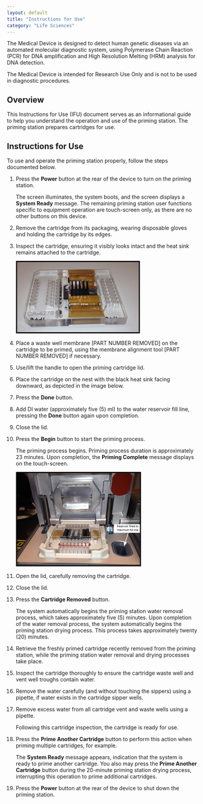 ```yaml
---
layout: default
title: "Instructions for Use"
category: "Life Sciences"
---
```

The Medical Device is designed to detect human genetic diseases via an automated molecular diagnostic system, using Polymerase Chain Reaction (PCR) for DNA amplification and High Resolution Melting (HRM) analysis for DNA detection.

The Medical Device is intended for Research Use Only and is not to be used in diagnostic procedures.

## Overview
This Instructions for Use (IFU) document serves as an informational guide to help you understand the operation and use of the priming station. The priming station prepares cartridges for use. 

## Instructions for Use
To use and operate the priming station properly, follow the steps documented below.
1. Press the **Power** button at the rear of the device to turn on the priming station.
    
    The screen illuminates, the system boots, and the screen displays a **System Ready** message.
    The remaining priming station user functions specific to equipment operation are touch-screen only, as there are no other buttons on this device.
1. Remove the cartridge from its packaging, wearing disposable gloves and holding the cartridge by its edges.
1. Inspect the cartridge, ensuring it visibly looks intact and the heat sink remains attached to the cartridge.

    ![IFU](/img/ifu1.png)

1. Place a waste well membrane [PART NUMBER REMOVED] on the cartridge to be primed, using the membrane alignment tool [PART NUMBER REMOVED] if necessary.
1. Use/lift the handle to open the priming cartridge lid.
1. Place the cartridge on the nest with the black heat sink facing downward, as depicted in the image below.
1. Press the **Done** button.
1. Add DI water (approximately five (5) ml) to the water reservoir fill line, pressing the **Done** button again upon completion.
1. Close the lid.
1. Press the **Begin** button to start the priming process.
    
    The priming process begins. Priming process duration is approximately 23 minutes. Upon completion, the **Priming Complete** message displays on the touch-screen.

    ![IFU](/img/ifu2.png)

1. Open the lid, carefully removing the cartridge.
1. Close the lid.
1. Press the **Cartridge Removed** button.
    
    The system automatically begins the priming station water removal process, which takes approximately five (5) minutes. Upon completion of the water removal process, the system automatically begins the priming station drying process. This process takes approximately twenty (20) minutes.
1. Retrieve the freshly primed cartridge recently removed from the priming station, while the priming station water removal and drying processes take place.
1. Inspect the cartridge thoroughly to ensure the cartridge waste well and vent well troughs contain water. 
1. Remove the water carefully (and without touching the sippers) using a pipette, if water exists in the cartridge sipper wells.
1. Remove excess water from all cartridge vent and waste wells using a pipette.
    
    Following this cartridge inspection, the cartridge is ready for use.
1. Press the **Prime Another Cartridge** button to perform this action when priming multiple cartridges, for example. 
    
    The **System Ready** message appears, indication that the system is ready to prime another cartridge. You also may press the **Prime Another Cartridge** button during the 20-minute priming station drying process, interrupting this operation to prime additional cartridges.
1. Press the **Power** button at the rear of the device to shut down the priming station.
    





